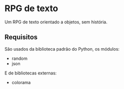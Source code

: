 # RPG de texto


 Um RPG de texto orientado a objetos, sem história.


## Requisitos


São usados da biblioteca padrão do Python, os módulos:

 - random
 - json

E de bibliotecas externas:
 - colorama
